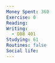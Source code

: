 ```yaml
---
Money Spent: 360
Exercise: 0
Reading: 
Writing:
  - DBB 401
Studying: 61
Routines: false
Social life:
---
```

